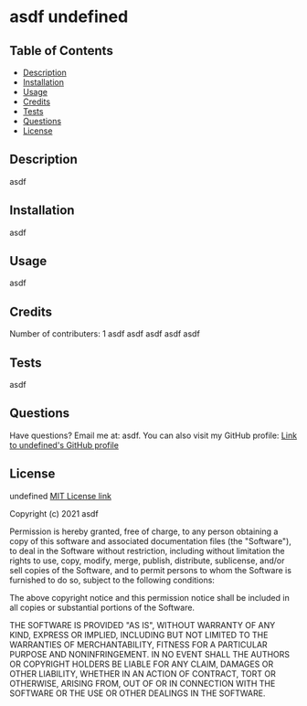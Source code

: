 # asdf undefined

## Table of Contents 
- [Description](#description)
- [Installation](#installation)
- [Usage](#usage)
- [Credits](#credits)
- [Tests](#tests)
- [Questions](#questions)
- [License](#license)

## Description 
asdf

## Installation 
asdf

## Usage 
asdf

## Credits 
Number of contributers: 1
asdf
asdf
asdf
asdf
asdf

## Tests
asdf

## Questions
Have questions? Email me at: asdf. 
You can also visit my GitHub profile: [Link to undefined's GitHub profile](https://github.com/asdf)

## License
undefined
[MIT License link](https://www.mit.edu/~amini/LICENSE.md)

Copyright (c) 2021 asdf

Permission is hereby granted, free of charge, to any person obtaining a copy
of this software and associated documentation files (the "Software"), to deal
in the Software without restriction, including without limitation the rights
to use, copy, modify, merge, publish, distribute, sublicense, and/or sell
copies of the Software, and to permit persons to whom the Software is
furnished to do so, subject to the following conditions:

The above copyright notice and this permission notice shall be included in all
copies or substantial portions of the Software.

THE SOFTWARE IS PROVIDED "AS IS", WITHOUT WARRANTY OF ANY KIND, EXPRESS OR
IMPLIED, INCLUDING BUT NOT LIMITED TO THE WARRANTIES OF MERCHANTABILITY,
FITNESS FOR A PARTICULAR PURPOSE AND NONINFRINGEMENT. IN NO EVENT SHALL THE
AUTHORS OR COPYRIGHT HOLDERS BE LIABLE FOR ANY CLAIM, DAMAGES OR OTHER
LIABILITY, WHETHER IN AN ACTION OF CONTRACT, TORT OR OTHERWISE, ARISING FROM,
OUT OF OR IN CONNECTION WITH THE SOFTWARE OR THE USE OR OTHER DEALINGS IN THE
SOFTWARE.
